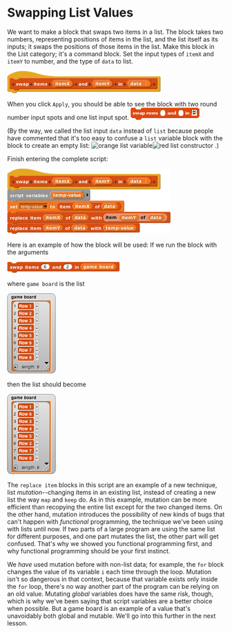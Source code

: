 # Swapping List Values

 We want to make a block that swaps two items in a list. The block takes two numbers, representing positions of items in the list, and the list itself as its inputs; it swaps the positions of those items in the list. Make this block in the List category; it's a command block. Set the input types of `itemX` and `itemY` to number, and the type of `data` to list.

![](../.gitbook/assets/image%20%2825%29.png)

When you click `Apply`, you should be able to see the block with two round number input spots and one list input spot. ![](../.gitbook/assets/image%20%2848%29.png) 

\(By the way, we called the list input `data` instead of `list` because people have commented that it's too easy to confuse a `list` variable block with the block to create an empty list: ![orange list variable](https://beautyjoy.github.io/bjc-r/img/list/orangelist.png)![red list constructor](https://beautyjoy.github.io/bjc-r/img/list/redlist.png) .\)  


Finish entering the complete script:

![](../.gitbook/assets/image%20%2812%29.png)

Here is an example of how the block will be used: If we run the block with the arguments

![](../.gitbook/assets/image%20%28219%29.png)

where `game board` is the list

![](../.gitbook/assets/image%20%28182%29.png)

then the list should become

![](../.gitbook/assets/image%20%28202%29.png)

The `replace item` blocks in this script are an example of a new technique, list _mutation_--changing items in an existing list, instead of creating a new list the way `map` and `keep` do. As in this example, mutation can be more efficient than recopying the entire list except for the two changed items. On the other hand, mutation introduces the possibility of new kinds of bugs that can't happen with _functional_ programming, the technique we've been using with lists until now. If two parts of a large program are using the same list for different purposes, and one part mutates the list, the other part will get confused. That's why we showed you functional programming first, and why functional programming should be your first instinct.

We _have_ used mutation before with non-list data; for example, the `for` block changes the value of its variable `i` each time through the loop. Mutation isn't so dangerous in that context, because that variable exists only inside the `for` loop, there's no way another part of the program can be relying on an old value. Mutating _global_ variables does have the same risk, though, which is why we've been saying that script variables are a better choice when possible. But a game board is an example of a value that's unavoidably both global and mutable. We'll go into this further in the next lesson.

